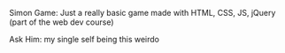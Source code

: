 Simon Game: Just a really basic game made with HTML, CSS, JS, jQuery (part of the web dev course)

Ask Him: my single self being this weirdo 

